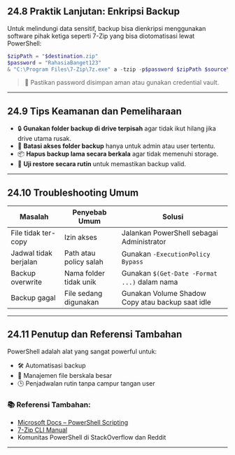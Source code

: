 ## **24.8 Praktik Lanjutan: Enkripsi Backup**

Untuk melindungi data sensitif, backup bisa dienkripsi menggunakan software pihak ketiga seperti 7-Zip yang bisa diotomatisasi lewat PowerShell:

```powershell
$zipPath = "$destination.zip"
$password = "RahasiaBanget123"
& "C:\Program Files\7-Zip\7z.exe" a -tzip -p$password $zipPath $source\*
```

> 🔐 Pastikan password disimpan aman atau gunakan credential vault.

---

## **24.9 Tips Keamanan dan Pemeliharaan**

- 🔒 **Gunakan folder backup di drive terpisah** agar tidak ikut hilang jika drive utama rusak.
- 📁 **Batasi akses folder backup** hanya untuk admin atau user tertentu.
- 📦 **Hapus backup lama secara berkala** agar tidak memenuhi storage.
- 🔄 **Uji restore secara rutin** untuk memastikan backup valid.

---

## **24.10 Troubleshooting Umum**

| Masalah | Penyebab Umum | Solusi |
|--------|----------------|--------|
| File tidak ter-copy | Izin akses | Jalankan PowerShell sebagai Administrator |
| Jadwal tidak berjalan | Path atau policy salah | Gunakan `-ExecutionPolicy Bypass` |
| Backup overwrite | Nama folder tidak unik | Gunakan `$(Get-Date -Format ...)` dalam nama |
| Backup gagal | File sedang digunakan | Gunakan Volume Shadow Copy atau backup saat idle |

---

## **24.11 Penutup dan Referensi Tambahan**

PowerShell adalah alat yang sangat powerful untuk:

- 🛠️ Automatisasi backup
- 🧹 Manajemen file berskala besar
- 🕒 Penjadwalan rutin tanpa campur tangan user

### 📚 Referensi Tambahan:
- [Microsoft Docs – PowerShell Scripting](https://learn.microsoft.com/powershell/)
- [7-Zip CLI Manual](https://sevenzip.osdn.jp/chm/cmdline/)
- Komunitas PowerShell di StackOverflow dan Reddit

---

